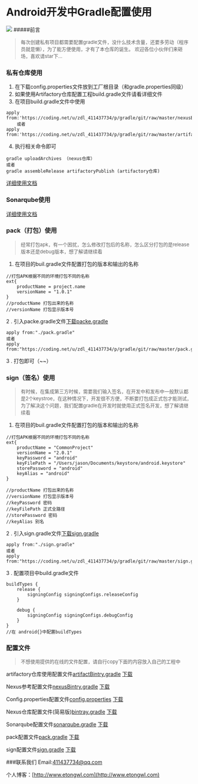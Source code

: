 # Android开发中Gradle配置使用


![](https://img.shields.io/badge/AnroidGradleTools-V1.0.0-green.svg)
#####前言
> <font size="2">每次创建私有项目都需要配置gradle文件，没什么技术含量，还要多劳动（程序员就是懒），为了能方便使用，才有了本仓库的诞生。
> 欢迎各位小伙伴们来砸场，喜欢请star下...</font>

### 私有仓库使用
1. 在下载config.properties文件放到工厂根目录（和gradle.properties同级）
2. 如果使用Artifactory仓库配置工程build.gradle文件请看详细文件
3. 在项目build.gradle文件中使用

```
apply from:'https://coding.net/u/zdl_411437734/p/gradle/git/raw/master/nexusBintry.gradle'
    或者
apply from:'https://coding.net/u/zdl_411437734/p/gradle/git/raw/master/artifactBintry.gradle'
```
4. 执行相关命令即可

```
gradle uploadArchives （nexus仓库）
或者
gradle assembleRelease artifactoryPublish (artifactory仓库)

```

[详细使用文档](https://coding.net/u/zdl_411437734/p/gradle/git/blob/master/Maven.md)

### Sonarqube使用
[详细使用文档](https://coding.net/u/zdl_411437734/p/gradle/git/blob/master/SONARQUBE.md)

### pack（打包）使用
> <font size="2">经常打包apk，有一个困扰，怎么修改打包后的名称，怎么区分打包的是release版本还是debug版本，想了解请继续看</font>

1. 在项目的buil.gradle文件配置打包的版本和输出的名称

```
//打包APK根据不同的环境打包不同的名称
ext{
    productName = project.name
    versionName = "1.0.1"
}
//productName 打包出来的名称
//versionName 打包显示版本号
```
2 . 引入packe.gradle文件[下载packe.gradle](http://zdl_411437734.coding.me/gradle/pack.gradle)

```
apply from:"./pack.gradle"
或者
apply from:"https://coding.net/u/zdl_411437734/p/gradle/git/raw/master/pack.gradle"
```
3 . 打包即可（~~）

### sign（签名）使用
> <font size="2">有时候，在集成第三方时候，需要我们输入签名，在开发中和发布中一般默认都是2个keystroe，在这种情况下，开发很不方便，不断要打包成正式包才能测试，为了解决这个问题，我们配置gradle在开发时就使用正式签名开发，想了解请继续看</font>

1. 在项目的buil.gradle文件配置打包的版本和输出的名称

```
//打包APK根据不同的环境打包不同的名称
ext{
    productName = "CommonProject"
    versionName = "2.0.1"
    keyPassword = "android"
    keyFilePath = "/Users/jason/Documents/keystore/android.keystore"
    storePassword = "android"
    keyAlias = "android"
}

//productName 打包出来的名称
//versionName 打包显示版本号
//keyPassword 密码
//keyFilePath 正式全路径
//storePassword 密码
//keyAlias 别名
```
2 . 引入sign.gradle文件[下载sign.gradle](http://zdl_411437734.coding.me/gradle/sign.gradle)

```
apply from:"./sign.gradle"
或者
apply from:"https://coding.net/u/zdl_411437734/p/gradle/git/raw/master/sign.gradle"
```
3 . 配置项目中build.gradle文件

```
buildTypes {
    release {
        signingConfig signingConfigs.releaseConfig
    }

    debug {
        signingConfig signingConfigs.debugConfig
    }
}
//在 android{}中配置buildTypes
```

### 配置文件
><font size="2">不想使用提供的在线的文件配置，请自行copy下面的内容放入自己的工程中 </font>
>

artifactory仓库使用配置文件[artifactBintry.gradle](https://coding.net/u/zdl_411437734/p/gradle/git/raw/master/artifactBintry.gradle)  [下载](http://zdl_411437734.coding.me/gradle/artifactBintry.gradle)


Nexus参考配置文件[nexusBintry.gradle](https://coding.net/u/zdl_411437734/p/gradle/git/raw/master/nexusBintry.gradle)  [下载](http://zdl_411437734.coding.me/gradle/nexusBintry.gradle)


Config.properties配置文件[config.properties](https://coding.net/u/zdl_411437734/p/gradle/git/raw/master/config.properties)  [下载](http://zdl_411437734.coding.me/gradle/config.properties)


Nexus仓库配置文件(简易版)[bintray.gradle](https://coding.net/u/zdl_411437734/p/gradle/git/raw/master/bintray.gradle)  [下载](http://zdl_411437734.coding.me/gradle/bintray.gradle)


Sonarqube配置文件[sonarqube.gradle](https://coding.net/u/zdl_411437734/p/gradle/git/raw/master/sonarqube.gradle)  [下载](http://zdl_411437734.coding.me/gradle/sonarqube.gradle)

pack配置文件[pack.gradle](https://coding.net/u/zdl_411437734/p/gradle/git/raw/master/pack.gradle)  [下载](http://zdl_411437734.coding.me/gradle/pack.gradle)

sign配置文件[sign.gradle](https://coding.net/u/zdl_411437734/p/gradle/git/raw/master/sign.gradle)  [下载](http://zdl_411437734.coding.me/gradle/sign.gradle)



###联系我们
Email:411437734@qq.com

个人博客：[http://www.etongwl.com](http://www.etongwl.com)

